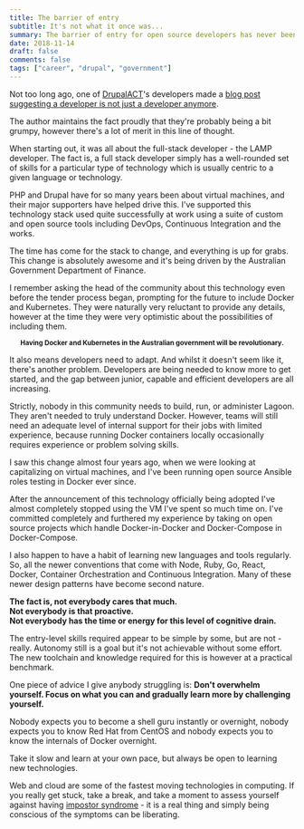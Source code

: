 ```yaml
---
title: The barrier of entry
subtitle: It's not what it once was...
summary: The barrier of entry for open source developers has never been higher.
date: 2018-11-14
draft: false
comments: false
tags: ["career", "drupal", "government"]
---
```


Not too long ago, one of [DrupalACT](https://www.meetup.com/en-AU/DrupalACT/?_cookie-check=YBF4MYbxAyirpuey)'s developers made a [blog post suggesting a developer is not just a developer anymore](https://opc.com.au/blog/no-longer-just-developer).

The author maintains the fact proudly that they're probably being a bit grumpy, however there's a lot of merit in this line of thought.

When starting out, it was all about the full-stack developer - the LAMP developer. The fact is, a full stack developer simply has a well-rounded set of skills for a particular type of technology which is usually centric to a given language or technology.

PHP and Drupal have for so many years been about virtual machines, and their major supporters have helped drive this. I've supported this technology stack used quite successfully at work using a suite of custom and open source tools including DevOps, Continuous Integration and the works.

The time has come for the stack to change, and everything is up for grabs. This change is absolutely awesome and it's being driven by the Australian Government Department of Finance.

I remember asking the head of the community about this technology even before the tender process began, prompting for the future to include Docker and Kubernetes. They were naturally very reluctant to provide any details, however at the time they were very optimistic about the possibilities of including them.

__<p style="text-align:center;"><small>Having Docker and Kubernetes in the Australian government will be revolutionary.</small>__</p>

It also means developers need to adapt. And whilst it doesn't seem like it, there's another problem. Developers are being needed to know more to get started, and the gap between junior, capable and efficient developers are all increasing.

Strictly, nobody in this community needs to build, run, or administer Lagoon. They aren't needed to truly understand Docker. However, teams will still need an adequate level of internal support for their jobs with limited experience, because running Docker containers locally occasionally requires experience or problem solving skills.

I saw this change almost four years ago, when we were looking at capitalizing on virtual machines, and I've been running open source Ansible roles testing in Docker ever since.

After the announcement of this technology officially being adopted I've almost completely stopped using the VM I've spent so much time on. I've committed completely and furthered my experience by taking on open source projects which handle Docker-in-Docker and Docker-Compose in Docker-Compose.

I also happen to have a habit of learning new languages and tools regularly. So, all the newer conventions that come with Node, Ruby, Go, React, Docker, Container Orchestration and Continuous Integration. Many of these newer design patterns have become second nature.

__The fact is, not everybody cares that much.<br />Not everybody is that proactive.<br />Not everybody has the time or energy for this level of cognitive drain.__

The entry-level skills required appear to be simple by some, but are not - really. Autonomy still is a goal but it's not achievable without some effort. The new toolchain and knowledge required for this is however at a practical benchmark.

One piece of advice I give anybody struggling is: __Don't overwhelm yourself. Focus on what you can and gradually learn more by challenging yourself.__

Nobody expects you to become a shell guru instantly or overnight, nobody expects you to know Red Hat from CentOS and nobody expects you to know the internals of Docker overnight.

Take it slow and learn at your own pace, but always be open to learning new technologies.

Web and cloud are some of the fastest moving technologies in computing. If you really get stuck, take a break, and take a moment to assess yourself against having [impostor syndrome](http://time.com/5312483/how-to-deal-with-impostor-syndrome/) - it is a real thing and simply being conscious of the symptoms can be liberating.

<style>
    .navbar-custom { background: #000000; border-color: red; }
    .navbar-custom .navbar-brand,
    .navbar-custom .nav li a { color: #ffffff; }
</style>
